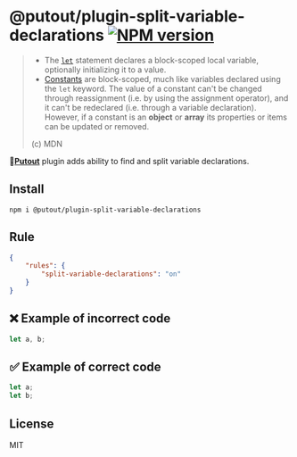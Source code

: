 # @putout/plugin-split-variable-declarations [![NPM version][NPMIMGURL]][NPMURL]

[NPMIMGURL]: https://img.shields.io/npm/v/@putout/plugin-split-variable-declarations.svg?style=flat&longCache=true
[NPMURL]: https://npmjs.org/package/@putout/plugin-split-variable-declarations "npm"

> - The [`let`](https://developer.mozilla.org/en-US/docs/Web/JavaScript/Reference/Statements/let) statement declares a block-scoped local variable, optionally initializing it to a value.
> - [Constants](https://developer.mozilla.org/en-US/docs/Web/JavaScript/Reference/Statements/const) are block-scoped, much like variables declared using the `let` keyword. The value of a constant can't be changed through reassignment (i.e. by using the assignment operator), and it can't be redeclared (i.e. through a variable declaration). However, if a constant is an **object** or **array** its properties or items can be updated or removed.
>
> (c) MDN

🐊[**Putout**](https://github.com/coderaiser/putout) plugin adds ability to find and split variable declarations.

## Install

```
npm i @putout/plugin-split-variable-declarations
```

## Rule

```json
{
    "rules": {
        "split-variable-declarations": "on"
    }
}
```

## ❌ Example of incorrect code

```js
let a, b;
```

## ✅ Example of correct code

```js
let a;
let b;
```

## License

MIT
